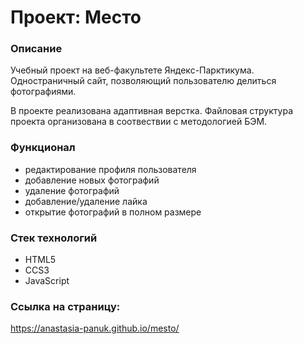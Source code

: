 # Проект: Место

### Описание
Учебный проект на веб-факультете Яндекс-Парктикума. Одностраничный сайт, позволяющий пользователю делиться фотографиями.

В проекте реализована адаптивная верстка. Файловая структура проекта организована в соотвествии с методологией БЭМ.

### Функционал
* редактирование профиля пользователя
* добавление новых фотографий
* удаление фотографий
* добавление/удаление лайка
* открытие фотографий в полном размере

### Стек технологий
* HTML5
* CCS3
* JavaScript

### Ссылка на страницу:
https://anastasia-panuk.github.io/mesto/


